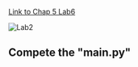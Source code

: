 
[Link to Chap 5 Lab6](https://docs.google.com/presentation/d/1r3h2R9JwK9HK_U2Ia-zncL0BSjHV6Giu6ugNJ6yZpgc/edit#slide=id.g16b5233a379_0_49)

![Lab2](https://awesomescreenshot.s3.amazonaws.com/image/1352303/33465365-f5b9ced7802c33738ed21c417b5d28c1.png?X-Amz-Algorithm=AWS4-HMAC-SHA256&X-Amz-Credential=AKIAJSCJQ2NM3XLFPVKA%2F20221017%2Fus-east-1%2Fs3%2Faws4_request&X-Amz-Date=20221017T065737Z&X-Amz-Expires=28800&X-Amz-SignedHeaders=host&X-Amz-Signature=a99c5e1d94b8655efb4e97fc472ed4e75f6dc8cb899de9aa9474a883fc757db8)

## Compete the "main.py"


